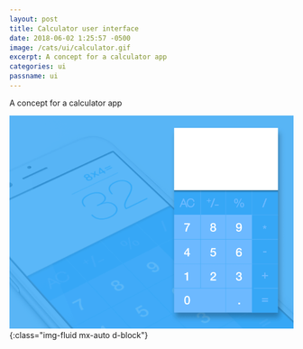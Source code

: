 ```yaml
---
layout: post
title: Calculator user interface
date: 2018-06-02 1:25:57 -0500
image: /cats/ui/calculator.gif
excerpt: A concept for a calculator app
categories: ui
passname: ui
---
```


A concept for a calculator app

![image-title-here](/assets/img/cats/ui/calculator.gif){:class="img-fluid mx-auto d-block"}
